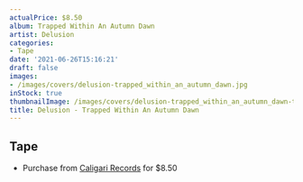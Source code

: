 ```yaml
---
actualPrice: $8.50
album: Trapped Within An Autumn Dawn
artist: Delusion
categories:
- Tape
date: '2021-06-26T15:16:21'
draft: false
images:
- /images/covers/delusion-trapped_within_an_autumn_dawn.jpg
inStock: true
thumbnailImage: /images/covers/delusion-trapped_within_an_autumn_dawn-thumb.jpg
title: Delusion - Trapped Within An Autumn Dawn
---
```


## Tape
* Purchase from [Caligari Records](https://caligarirecords.storenvy.com/products/32308957-delusion-trapped-within-an-autumn-dawn) for $8.50
